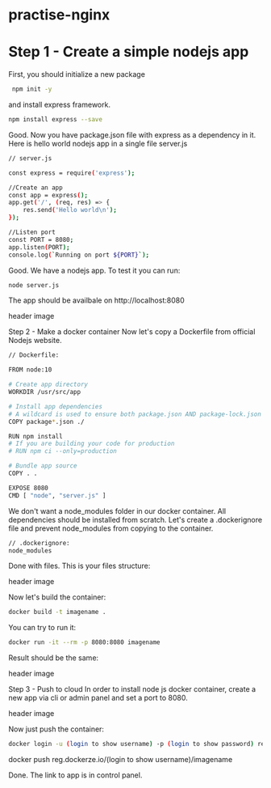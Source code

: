 # practise-nginx

# Step 1 - Create a simple nodejs app

First, you should initialize a new package

```bash
 npm init -y
```

and install express framework.

```bash
npm install express --save
```

Good. Now you have package.json file with express as a dependency in it. Here is hello world nodejs app in a single file server.js

```bash
// server.js

const express = require('express');

//Create an app
const app = express();
app.get('/', (req, res) => {
    res.send('Hello world\n');
});

//Listen port
const PORT = 8080;
app.listen(PORT);
console.log(`Running on port ${PORT}`);
```

Good. We have a nodejs app. To test it you can run:

```bash
node server.js
```

The app should be availbale on http://localhost:8080

header image

Step 2 - Make a docker container
Now let's copy a Dockerfile from official Nodejs website.

```bash
// Dockerfile:

FROM node:10

# Create app directory
WORKDIR /usr/src/app

# Install app dependencies
# A wildcard is used to ensure both package.json AND package-lock.json are copied
COPY package*.json ./

RUN npm install
# If you are building your code for production
# RUN npm ci --only=production

# Bundle app source
COPY . .

EXPOSE 8080
CMD [ "node", "server.js" ]
```

We don't want a node_modules folder in our docker container. All dependencies should be installed from scratch. Let's create a .dockerignore file and prevent node_modules from copying to the container.

```bash
// .dockerignore:
node_modules
```

Done with files. This is your files structure:

header image

Now let's build the container:

```bash
docker build -t imagename .
```

You can try to run it:

```bash
docker run -it --rm -p 8080:8080 imagename
```

Result should be the same:

header image

Step 3 - Push to cloud
In order to install node js docker container, create a new app via cli or admin panel and set a port to 8080.

header image

Now just push the container:

```bash
docker login -u (login to show username) -p (login to show password) reg.dockerze.io
```

docker push reg.dockerze.io/(login to show username)/imagename

Done. The link to app is in control panel.
